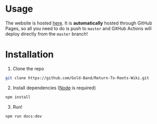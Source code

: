 # Usage
The website is hosted [here](https://gold-band.github.io/Return-To-Roots-Wiki/). It is **automatically**
hosted through GitHub Pages, so all you need to do is push to `master` and GitHub Actions will deploy directly from the `master` branch!

# Installation
1. Clone the repo
```sh
git clone https://github.com/Gold-Band/Return-To-Roots-Wiki.git
```

2. Install dependencies ([Node](https://nodejs.org/en) is required)
```sh
npm install
```

3. Run!
```sh
npm run docs:dev
```